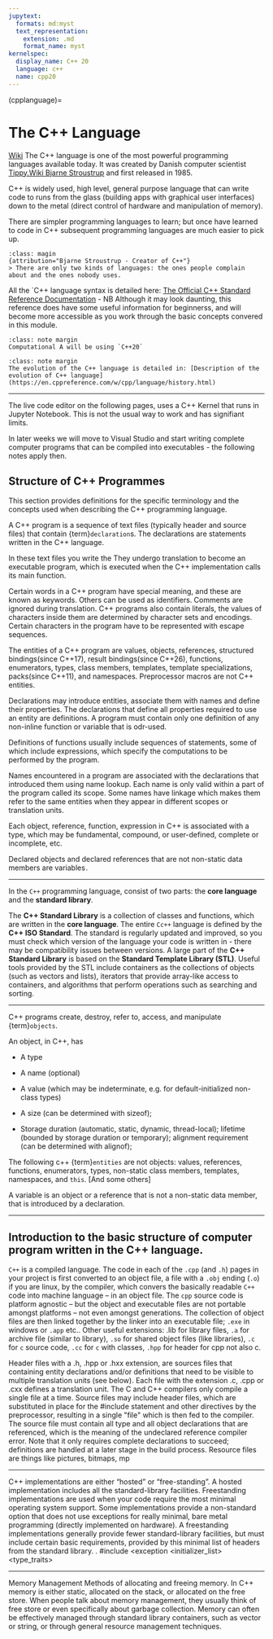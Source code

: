 ```yaml
---
jupytext:
  formats: md:myst
  text_representation:
    extension: .md
    format_name: myst
kernelspec:
  display_name: C++ 20
  language: c++
  name: cpp20
---
```


(cpplanguage)=
#  The C++ Language

[Wiki](https://en.wikipedia.org/wiki/C++) The C++ language is one of the most powerful programming languages available today. It was created by Danish computer scientist [Tippy.Wiki Bjarne Stroustrup](https://en.wikipedia.org/wiki/Bjarne_Stroustrup) and first released in 1985. 

C++ is widely used, high level, general purpose language that can write code to runs from the glass (building apps with graphical user interfaces) down to the metal (direct control of hardware and manipulation of memory).

There are simpler programming languages to learn; but once have learned to code in C++ subsequent programming languages are much easier to pick up.

```{note}
:class: magin
{attribution="Bjarne Stroustrup - Creator of C++"}
> There are only two kinds of languages: the ones people complain about and the ones nobody uses. 
```
All the `C++ language syntax is detailed here: [The Official C++ Standard Reference Documentation](https://en.cppreference.com/w/) - NB Although it may look daunting, this reference does have some useful information for beginnerss, and will become more accessible as you work through the basic concepts convered in this module.

```{admonition} Note
:class: note margin
Computational A will be using `C++20`
```
```{admonition} Note
:class: note margin
The evolution of the C++ language is detailed in: [Description of the evolution of C++ language](https://en.cppreference.com/w/cpp/language/history.html)
```
***

The live code editor on the following pages, uses a C++ Kernel that runs in Jupyter Notebook. This is not the usual way to work and has signifiant limits.

In later weeks we will move to Visual Studio and start writing complete computer programs that can be compiled into executables - the following notes apply then.

## Structure of C++ Programmes

This section provides definitions for the specific terminology and the concepts used when describing the C++ programming language.

A C++ program is a sequence of text files (typically header and source files) that contain {term}`declaration`s. 
The declarations are statements written in the C++ language.

In these text files you write the They undergo translation to become an executable program, which is executed when the C++ implementation calls its main function.

Certain words in a C++ program have special meaning, and these are known as keywords. Others can be used as identifiers. Comments are ignored during translation. C++ programs also contain literals, the values of characters inside them are determined by character sets and encodings. Certain characters in the program have to be represented with escape sequences.

The entities of a C++ program are values, objects, references, structured bindings(since C++17), result bindings(since C++26), functions, enumerators, types, class members, templates, template specializations, packs(since C++11), and namespaces. Preprocessor macros are not C++ entities.

Declarations may introduce entities, associate them with names and define their properties. The declarations that define all properties required to use an entity are definitions. A program must contain only one definition of any non-inline function or variable that is odr-used.

Definitions of functions usually include sequences of statements, some of which include expressions, which specify the computations to be performed by the program.

Names encountered in a program are associated with the declarations that introduced them using name lookup. Each name is only valid within a part of the program called its scope. Some names have linkage which makes them refer to the same entities when they appear in different scopes or translation units.

Each object, reference, function, expression in C++ is associated with a type, which may be fundamental, compound, or user-defined, complete or incomplete, etc.

Declared objects and declared references that are not non-static data members are variables ﻿.


***


In the `C++` programming language, consist of two parts: the **core language** and the **standard library**.

The **C++ Standard Library** is a collection of classes and functions, which are written in the **core language**.
The entire `Cc++` language is defined by the **C++ ISO Standard**. 
The standard is regularly updated and improved, so you must check which version of the language your code is written in - there may be compatibility issues between versions.
A large part of the **C++ Standard Library** is based on the **Standard Template Library (STL)**. Useful tools provided by the STL include containers as the collections of objects (such as vectors and lists), iterators that provide array-like access to containers, and algorithms that perform operations such as searching and sorting.

***

C++ programs create, destroy, refer to, access, and manipulate {term}`objects`.

An object, in C++, has

* A type
* A name (optional)
* A value (which may be indeterminate, e.g. for default-initialized non-class types)
* A size (can be determined with sizeof);

* Storage duration (automatic, static, dynamic, thread-local);
lifetime (bounded by storage duration or temporary);
alignment requirement (can be determined with alignof);




The following c++ {term}`entities` are not objects: values, references, functions, enumerators, types, non-static class members, templates, namespaces, and `this`. [And some others]



A variable is an object or a reference that is not a non-static data member, that is introduced by a declaration.


***
## Introduction to the basic structure of computer program written in the C++ language.


`C++` is a compiled language. 
The code in each of the `.cpp` (and `.h`) pages in your project is first converted to an object file, a file with a `.obj` ending (`.o`) if you are linux, by the compiler, which convers the basically readable `C++` code into machine language – in an object file.
The `cpp` source code is platform agnostic – but the object and executable files are not portable amongst platforms – not even amongst generations.
The collection of object files are then linked together by the linker into an executable file;  `.exe` in windows or `.app` etc.. 
Other useful extensions: .lib for library files,  `.a` for archive file (similar to library), `.so` for shared object files (like libraries), `.c` for `c` source code,  `.cc` for `c` with classes,  `.hpp` for header for cpp not also c.

Header files with a .h, .hpp or .hxx extension,  are sources files that containing entity declarations and/or definitions that need to be visible to multiple translation units (see below). 
Each file with the extension .c, .cpp or .cxx defines a translation unit. 
The C and C++ compilers only compile a single file at a time. 
Source files may include header files, which are substituted in place for the #include statement and other directives by the preprocessor, resulting in a single "file" which is then fed to the compiler. 
The source file must contain all type and all object declarations that are referenced, which is the meaning of the undeclared reference compiler error. 
Note that it only requires complete declarations to succeed; definitions are handled at a later stage in the build process.
Resource files are things like pictures, bitmaps, mp

***
C++ implementations are either “hosted” or “free-standing”.
A hosted implementation includes all the standard-library facilities.
Freestanding implementations are used when your code require the most minimal operating system support. Some implementations provide a non-standard option that does not use exceptions for really minimal, bare metal programming (directly implemented on hardware). 
A freestanding implementations generally provide fewer standard-library facilities, but must include certain basic requirements, provided by this minimal list of headers from the standard library. .
#include <cstddef> <cfloat> <limits> <climits> <cstdint> <cstdlib> <new> <typeinfo> <exception <initializer_list> <cstdalign> <cstdarg> <cstdbool> <type_traits> <atomic>

***

Memory Management
  Methods of allocating and freeing memory. In C++ memory is either static, allocated on the stack, or allocated on the free store. When people talk about memory management, they usually think of free store or even specifically about garbage collection. Memory can often be effectively managed through standard library containers, such as vector or string, or through general resource management techniques.